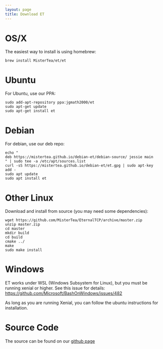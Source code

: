 ```yaml
---
layout: page
title: Download ET
---
```


# OS/X

The easiest way to install is using homebrew:

```
brew install MisterTea/et/et
```

# Ubuntu

For Ubuntu, use our PPA:

```
sudo add-apt-repository ppa:jgmath2000/et
sudo apt-get update
sudo apt-get install et
```

# Debian

For debian, use our deb repo:

```
echo "
deb https://mistertea.github.io/debian-et/debian-source/ jessie main
" | sudo tee -a /etc/apt/sources.list
curl -sS https://mistertea.github.io/debian-et/et.gpg | sudo apt-key add -
sudo apt update
sudo apt install et
```

# Other Linux

Download and install from source (you may need some dependencies):

```
wget https://github.com/MisterTea/EternalTCP/archive/master.zip
unzip master.zip
cd master
mkdir build
cd build
cmake ../
make
sudo make install
```


# Windows

ET works under WSL (Windows Subsystem for Linux), but you must be running xenial or higher.  See this issue for details: https://github.com/Microsoft/BashOnWindows/issues/482

As long as you are running Xenial, you can follow the ubuntu instructions for installation.


# Source Code

The source can be found on our [github page](https://github.com/MisterTea/EternalTCP)
